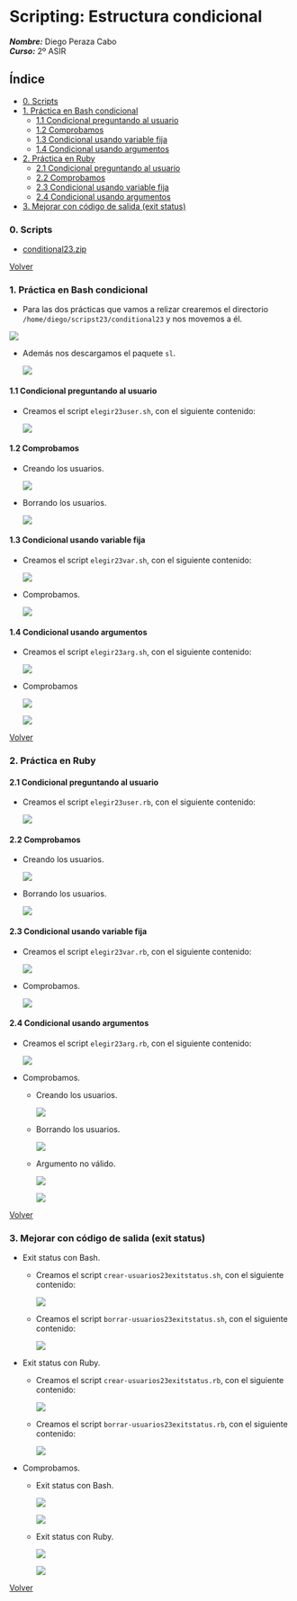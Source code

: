 # **Scripting: Estructura condicional**

***Nombre:*** Diego Peraza Cabo
<br>
***Curso:*** 2º ASIR

## **Índice** <a id=0></a>

+ [0. Scripts](#00)
+ [1. Práctica en Bash condicional](#1)
  + [1.1 Condicional preguntando al usuario](#1.1)
  + [1.2 Comprobamos](#1.2)
  + [1.3 Condicional usando variable fija](#1.3)
  + [1.4 Condicional usando argumentos](#1.4)
+ [2. Práctica en Ruby](#2)
  + [2.1 Condicional preguntando al usuario](#2.1)
  + [2.2 Comprobamos](#2.2)
  + [2.3 Condicional usando variable fija](#2.3)
  + [2.4 Condicional usando argumentos](#2.4)
+ [3. Mejorar con código de salida (exit status)](#3)

### **0. Scripts** <a id=00></a>

  + [conditional23.zip](files-conditional/conditional23.zip)

[Volver](#0)

### **1. Práctica en Bash condicional** <a id=1></a>

-  Para las dos prácticas que vamos a relizar crearemos el directorio `/home/diego/scripst23/conditional23` y nos movemos a él.

  ![](img-cond/1.png)

- Además nos descargamos el paquete `sl`.

  ![](img-cond/2.png)

#### **1.1 Condicional preguntando al usuario** <a id=1.1></a>

- Creamos el script `elegir23user.sh`, con el siguiente contenido:

  ![](img-cond/3.png)

#### **1.2 Comprobamos** <a id=1.2></a>

- Creando los usuarios.

  ![](img-cond/7.png)

- Borrando los usuarios.

  ![](img-cond/6.png)

#### **1.3 Condicional usando variable fija** <a id=1.3></a>

- Creamos el script `elegir23var.sh`, con el siguiente contenido:

  ![](img-cond/4.png)

- Comprobamos.

  ![](img-cond/8.png)

#### **1.4 Condicional usando argumentos** <a id=1.4></a>

- Creamos el script `elegir23arg.sh`, con el siguiente contenido:

  ![](img-cond/5.png)

- Comprobamos

  ![](img-cond/9.png)

  ![](img-cond/10.png)

[Volver](#0)

### **2. Práctica en Ruby** <a id=2></a>

#### **2.1 Condicional preguntando al usuario** <a id=2.1></a>

- Creamos el script `elegir23user.rb`, con el siguiente contenido:

  ![](img-cond/11.png)

#### **2.2 Comprobamos** <a id=2.2></a>

- Creando los usuarios.

  ![](img-cond/14.png)

- Borrando los usuarios.

  ![](img-cond/15.png)

#### **2.3 Condicional usando variable fija** <a id=2.3></a>

- Creamos el script `elegir23var.rb`, con el siguiente contenido:

  ![](img-cond/12.png)

- Comprobamos.

  ![](img-cond/16.png)

#### **2.4 Condicional usando argumentos** <a id=2.4></a>

- Creamos el script `elegir23arg.rb`, con el siguiente contenido:

  ![](img-cond/13.png)

- Comprobamos.

  - Creando los usuarios.

    ![](img-cond/19.png)

  - Borrando los usuarios.

    ![](img-cond/20.png)

  - Argumento no válido.

    ![](img-cond/17.png)

    ![](img-cond/18.png)

[Volver](#0)

### **3. Mejorar con código de salida (exit status)** <a id=3></a>

- Exit status con Bash.

  - Creamos el script `crear-usuarios23exitstatus.sh`, con el siguiente contenido:

    ![](img-cond/21.png)

  - Creamos el script `borrar-usuarios23exitstatus.sh`, con el siguiente contenido:

    ![](img-cond/22.png)

- Exit status con Ruby.

  - Creamos el script `crear-usuarios23exitstatus.rb`, con el siguiente contenido:

    ![](img-cond/23.png)

  - Creamos el script `borrar-usuarios23exitstatus.rb`, con el siguiente contenido:

    ![](img-cond/24.png)

- Comprobamos.

  - Exit status con Bash.

    ![](img-cond/25.png)

    ![](img-cond/26.png)

  - Exit status con Ruby.

    ![](img-cond/27.png)

    ![](img-cond/28.png)

[Volver](#0)
